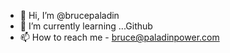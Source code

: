 - 👋 Hi, I’m @brucepaladin
- 🌱 I’m currently learning ...Github
- 📫 How to reach me - bruce@paladinpower.com

<!---
brucepaladin/brucepaladin is a ✨ special ✨ repository because its `README.md` (this file) appears on your GitHub profile.
You can click the Preview link to take a look at your changes.
--->
